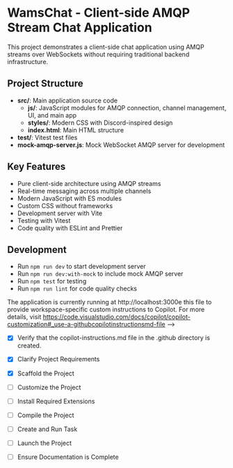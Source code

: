 # WamsChat - Client-side AMQP Stream Chat Application

This project demonstrates a client-side chat application using AMQP streams over WebSockets without requiring traditional backend infrastructure.

## Project Structure
- **src/**: Main application source code
  - **js/**: JavaScript modules for AMQP connection, channel management, UI, and main app
  - **styles/**: Modern CSS with Discord-inspired design
  - **index.html**: Main HTML structure
- **test/**: Vitest test files
- **mock-amqp-server.js**: Mock WebSocket AMQP server for development

## Key Features
- Pure client-side architecture using AMQP streams
- Real-time messaging across multiple channels
- Modern JavaScript with ES modules
- Custom CSS without frameworks
- Development server with Vite
- Testing with Vitest
- Code quality with ESLint and Prettier

## Development
- Run `npm run dev` to start development server
- Run `npm run dev:with-mock` to include mock AMQP server
- Run `npm test` for testing
- Run `npm run lint` for code quality checks

The application is currently running at http://localhost:3000e this file to provide workspace-specific custom instructions to Copilot. For more details, visit https://code.visualstudio.com/docs/copilot/copilot-customization#_use-a-githubcopilotinstructionsmd-file -->
- [x] Verify that the copilot-instructions.md file in the .github directory is created.

- [x] Clarify Project Requirements
	<!-- Client-side chat application using AMQP streams, vanilla JS, modern CSS, ESLint, Prettier, Vite, Vitest -->

- [x] Scaffold the Project
	<!--
	Ensure that the previous step has been marked as completed.
	Call project setup tool with projectType parameter.
	Run scaffolding command to create project files and folders.
	Use '.' as the working directory.
	If no appropriate projectType is available, search documentation using available tools.
	Otherwise, create the project structure manually using available file creation tools.
	-->

- [ ] Customize the Project
	<!--
	Verify that all previous steps have been completed successfully and you have marked the step as completed.
	Develop a plan to modify codebase according to user requirements.
	Apply modifications using appropriate tools and user-provided references.
	Skip this step for "Hello World" projects.
	-->

- [ ] Install Required Extensions
	<!-- ONLY install extensions provided mentioned in the get_project_setup_info. Skip this step otherwise and mark as completed. -->

- [ ] Compile the Project
	<!--
	Verify that all previous steps have been completed.
	Install any missing dependencies.
	Run diagnostics and resolve any issues.
	Check for markdown files in project folder for relevant instructions on how to do this.
	-->

- [ ] Create and Run Task
	<!--
	Verify that all previous steps have been completed.
	Check https://code.visualstudio.com/docs/debugtest/tasks to determine if the project needs a task. If so, use the create_and_run_task to create and launch a task based on package.json, README.md, and project structure.
	Skip this step otherwise.
	 -->

- [ ] Launch the Project
	<!--
	Verify that all previous steps have been completed.
	Prompt user for debug mode, launch only if confirmed.
	 -->

- [ ] Ensure Documentation is Complete
	<!--
	Verify that all previous steps have been completed.
	Verify that README.md and the copilot-instructions.md file in the .github directory exists and contains current project information.
	Clean up the copilot-instructions.md file in the .github directory by removing all HTML comments.
	 -->
